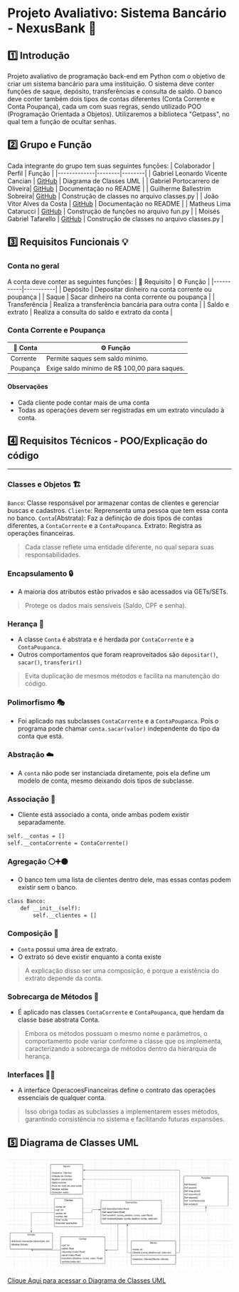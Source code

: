 # Projeto Avaliativo: Sistema Bancário - NexusBank 💸
## 1️⃣ Introdução
Projeto avaliativo de programação back-end em Python com o objetivo de criar um sistema bancário para uma instituição. O sistema deve conter funções de saque, depósito, transferências e consulta de saldo. O banco deve conter também dois tipos de contas diferentes (Conta Corrente e Conta Poupança), cada um com suas regras, sendo utilizado POO (Programação Orientada a Objetos). Utilizaremos a biblioteca "Getpass", no qual tem a função de ocultar senhas.
## 2️⃣ Grupo e Função
Cada integrante do grupo tem suas seguintes funções:
| Colaborador | Perfil | Função |
|-------------|--------|--------|
| Gabriel Leonardo Vicente Cancian | [GitHub](https://github.com/GabrielLeonardoVC) | Diagrama de Classes UML |
| Gabriel Portocarrero de Oliveira| [GitHub](https://github.com/GabrielPortocarrero) | Documentação no README |
| Guilherme Ballestrim Sobreira| [GitHub](https://github.com/GuilhermeBallestrim) | Construção de classes no arquivo classes.py |
| João Vitor Alves da Costa  | [GitHub](https://github.com/Joaovacosta) | Documentação no README |
| Matheus Lima Catarucci | [GitHub](https://github.com/MatheusCatarucci) | Construção de funções no arquivo fun.py |
| Moisés Gabriel Tafarello | [GitHub](https://github.com/MoisesTafarello) | Construção de classes no arquivo classes.py |
## 3️⃣ Requisitos Funcionais 💡
### Conta no geral
A conta deve conter as seguintes funções:
| 🧩 Requisito | ⚙ Função |
|-----------|-----------|
| Depósito | Depositar dinheiro na conta corrente ou poupança |
| Saque | Sacar dinheiro na conta corrente ou poupança |
| Transferência | Realiza a transferência bancária para outra conta |
| Saldo e extrato | Realiza a consulta do saldo e extrato da conta |
### Conta Corrente e Poupança
| 👥 Conta | ⚙ Função |
|---------|---------|
| Corrente | Permite saques sem saldo mínimo. |
| Poupança | Exige saldo mínimo de R$ 100,00 para saques. |
#### Observações
- Cada cliente pode contar mais de uma conta
- Todas as operações devem ser registradas em um extrato vinculado à conta.

## 4️⃣ Requisitos Técnicos - POO/Explicação do código
---
### Classes e Objetos 🏗️
`Banco`: Classe responsável por armazenar contas de clientes e gerenciar buscas e cadastros.
`Cliente`: Reprensenta uma pessoa que tem essa conta no banco.
`Conta`(Abstrata): Faz a definição de dois tipos de contas diferentes, a `ContaCorrente` e a `ContaPoupanca`.
Extrato: Registra as operações financeiras.
> Cada classe reflete uma entidade diferente, no qual separa suas responsabilidades.
> 
### Encapsulamento 🔒
- A maioria dos atributos estão privados e são acessados via GETs/SETs.
> Protege os dados mais sensíveis (Saldo, CPF e senha).
>
### Herança 🧬
- A classe `Conta` é abstrata e é herdada por `ContaCorrente` e a `ContaPoupanca`.
- Outros comportamentos que foram reaproveitados são `depositar()`, `sacar()`, `transferir()`
> Evita duplicação de mesmos métodos e facilita na manutenção do código.
>
### Polimorfismo 🎭
- Foi aplicado nas subclasses `ContaCorrente` e a `ContaPoupanca`. Pois o programa pode chamar `conta.sacar(valor)` independente do tipo da conta que está.
### Abstração ☁️
- A `conta` não pode ser instanciada diretamente, pois ela define um modelo de conta, mesmo deixando dois tipos de subclasse. 
### Associação 🔗
- Cliente está associado a conta, onde ambas podem existir separadamente.
```
self.__contas = []
self.__contaCorrente = ContaCorrente()
```
### Agregação ⚪➕⚫
- O banco tem uma lista de clientes dentro dele, mas essas contas podem existir sem o banco.
```
class Banco:
    def __init__(self):
        self.__clientes = []
``` 
### Composição 🧱
- `Conta` possui uma área de extrato.
- O extrato só deve existir enquanto a conta existe 
> A explicação disso ser uma composição, é porque a existência do extrato depende da conta.
>
### Sobrecarga de Métodos 🔁
- É aplicado nas classes `ContaCorrente` e `ContaPoupanca`, que herdam da classe base abstrata Conta.
> Embora os métodos possuam o mesmo nome e parâmetros, o comportamento pode variar conforme a classe que os implementa, caracterizando a sobrecarga de métodos dentro da hierarquia de herança.
>
### Interfaces 🧠💬
- A interface OperacoesFinanceiras define o contrato das operações essenciais de qualquer conta.
> Isso obriga todas as subclasses a implementarem esses métodos, garantindo consistência no sistema e facilitando futuras expansões.
>

## 5️⃣ Diagrama de Classes UML

![alt text](diagramauml.png)

[Clique Aqui para acessar o Diagrama de Classes UML](https://lucid.app/lucidchart/fea066e8-6598-4cda-8514-896bf2a63cd4/edit?invitationId=inv_adee2969-7860-4abe-8ec9-08f3c9c67542&page=0_0#)






